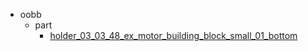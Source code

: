 * oobb
  * part
    * [holder_03_03_48_ex_motor_building_block_small_01_bottom](oobb/part/holder_03_03_48_ex_motor_building_block_small_01_bottom)
